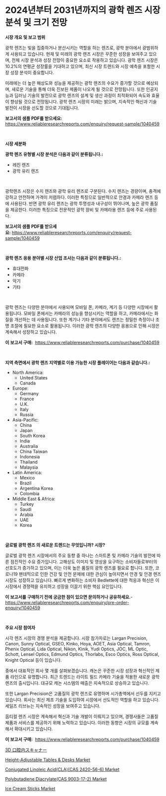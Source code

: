 <p><h1>2024년부터 2031년까지의 광학 렌즈 시장 분석 및 크기 전망</h1></p><p><strong>시장 개요 및 보고 범위</strong></p>
<p><p>광학 렌즈는 빛을 집중하거나 분산시키는 역할을 하는 렌즈로, 광학 분야에서 광범위하게 사용되고 있습니다. 현재 및 미래의 광학 렌즈 시장은 꾸준한 성장을 보여주고 있으며, 전체 시장 분석과 성장 전망이 중요한 요소로 작용하고 있습니다. 광학 렌즈 시장은 10.2%의 연평균 성장률을 기대하고 있으며, 최신 시장 트렌드와 시장 예측을 포함한 시장 성장 분석이 중요합니다. </p><p>미래에는 더 높은 해상도와 성능을 제공하는 광학 렌즈의 수요가 증가할 것으로 예상되며, 새로운 기술을 통해 더욱 진보된 제품이 나오게 될 것으로 전망됩니다. 또한 인공지능과 딥러닝 기술의 발전으로 광학 렌즈의 설계 및 생산 과정이 최적화되어 속도와 효율이 향상될 것으로 전망됩니다. 광학 렌즈 시장의 미래는 밝으며, 지속적인 혁신과 기술 발전이 시장을 선도할 것으로 기대됩니다.</p></p>
<p><strong>보고서의 샘플 PDF를 받으세요:</strong> <a href="https://www.reliableresearchreports.com/enquiry/request-sample/1040459">https://www.reliableresearchreports.com/enquiry/request-sample/1040459</a></p>
<p>&nbsp;</p>
<p><strong>시장 세분화</strong></p>
<p><strong>광학 렌즈 유형별 시장 분석은 다음과 같이 분류됩니다.:</strong></p>
<p><ul><li>레진 렌즈</li><li>광학 유리 렌즈</li></ul></p>
<p>&nbsp;</p>
<p><p>광학렌즈 시장은 수지 렌즈와 광학 유리 렌즈로 구분된다. 수지 렌즈는 경량이며, 충격에 강하고 안전하며 가격이 저렴하다. 이러한 특징으로 일반적으로 안경과 카메라 렌즈 등에 사용된다. 반면 광학 유리 렌즈는 광학 투명성과 내구성이 뛰어나며, 높은 광학 품질을 제공한다. 이러한 특징으로 전문적인 광학 장비 및 카메라용 렌즈 등에 주로 사용된다.</p></p>
<p><strong>보고서의 샘플 PDF를 받으세요:</strong>&nbsp;<a href="https://www.reliableresearchreports.com/enquiry/request-sample/1040459">https://www.reliableresearchreports.com/enquiry/request-sample/1040459</a></p>
<p>&nbsp;</p>
<p><strong> 광학 렌즈 응용 분야별 시장 산업 조사는 다음과 같이 분류됩니다.:</strong></p>
<p><ul><li>휴대전화</li><li>카메라</li><li>악기</li><li>기타</li></ul></p>
<p>&nbsp;</p>
<p><p>광학 렌즈는 다양한 분야에서 사용되며 모바일 폰, 카메라, 계기 등 다양한 시장에서 활용됩니다. 모바일 폰에서는 카메라의 성능을 향상시키는 역할을 하고, 카메라에서는 화질을 개선하는 데 사용됩니다. 또한 계기나 기타 분야에서도 렌즈는 정밀한 측정이나 조명 조절에 필요한 요소로 활용됩니다. 이러한 광학 렌즈의 다양한 응용으로 인해 시장은 계속해서 성장하고 있습니다.</p></p>
<p><strong>이 보고서 구매:</strong>&nbsp; <a href="https://www.reliableresearchreports.com/purchase/1040459">https://www.reliableresearchreports.com/purchase/1040459</a></p>
<p>&nbsp;</p>
<p><strong>지역 측면에서 광학 렌즈 지역별로 이용 가능한 시장 플레이어는 다음과 같습니다.:</strong></p>
<p><ul>
    <li>
        North America:
        <ul>
            <li>United States</li>
            <li>Canada</li>
        </ul>
    </li>
    <li>
        Europe:
        <ul>
            <li>Germany</li>
            <li>France</li>
            <li>U.K.</li>
            <li>Italy</li>
            <li>Russia</li>
        </ul>
    </li>
    <li>
        Asia-Pacific:
        <ul>
            <li>China</li>
            <li>Japan</li>
            <li>South Korea</li>
            <li>India</li>
            <li>Australia</li>
            <li>China Taiwan</li>
            <li>Indonesia</li>
            <li>Thailand</li>
            <li>Malaysia</li>
        </ul>
    </li>
    <li>
        Latin America:
        <ul>
            <li>Mexico</li>
            <li>Brazil</li>
            <li>Argentina Korea</li>
            <li>Colombia</li>
        </ul>
    </li>
    <li>
        Middle East & Africa:
        <ul>
            <li>Turkey</li>
            <li>Saudi</li>
            <li>Arabia</li>
            <li>UAE</li>
            <li>Korea</li>
        </ul>
    </li>
    </ul></p>
<p>&nbsp;</p>
<p><strong>글로벌 광학 렌즈 의 새로운 트렌드는 무엇입니까? 시장?</strong></p>
<p><p>글로벌 광학 렌즈 시장에서의 주요 동향 중 하나는 스마트폰 및 카메라 기술의 발전에 따른 점진적인 수요 증가입니다. 고해상도 이미지 및 영상을 요구하는 소비자들로부터의 선호도가 증가하고 있으며, 이는 더욱 높은 품질의 광학 렌즈를 필요로 합니다. 또한, 코로나19 팬데믹으로 인한 건강 및 안전 문제에 대한 관심이 높아지면서 안경 및 안경 렌즈 시장도 성장하고 있습니다. 빠르게 변화하는 소비자 Bedlette에 대한 적응과 혁신은 이 시장에서 경쟁력을 유지하고 성장을 이끌기 위한 핵심 요인입니다.</p></p>
<p><strong>이 보고서를 구매하기 전에 궁금한 점이 있으면 문의하거나 공유하세요.</strong>- <a href="https://www.reliableresearchreports.com/enquiry/pre-order-enquiry/1040459">https://www.reliableresearchreports.com/enquiry/pre-order-enquiry/1040459</a></p>
<p>&nbsp;</p>
<p><strong>주요 시장 참여자</strong></p>
<p><p>시각 렌즈 시장의 경쟁 분석을 제공합니다. 시장 참가자로는 Largan Precision, Canon, Sunny Optical, GSEO, Kinko, Hoya, AOET, Asia Optical, Tamron, Phenix Optical, Lida Optical, Nikon, Kinik, Yudi Optics, JOC, ML Optic, Schott, Lensel Optics, Edmund Optics, Thorlabs, Esco Optics, Ross Optical, Knight Optical 등이 있습니다.</p><p>중에서 대표적인 회사 몇 개를 살펴보겠습니다. 캐논은 꾸준한 시장 성장과 혁신적인 제품 라인으로 유명합니다. 최근 트렌드는 라이트 필드 카메라 기술을 적용한 새로운 광학 렌즈의 출시입니다. 대규모 캐논 시스템의 매출은 지속적으로 상승하고 있습니다.</p><p>또한 Largan Precision은 고품질의 광학 렌즈로 유명하며 시가총액에서 선두를 지키고 있습니다. 회사는 최신 제조 기술을 도입하여 시장에서 선도적인 역할을 하고 있습니다. 세일즈 리브뉴는 지속적인 성장을 보여주고 있습니다.</p><p>옵티컬 렌즈 시장은 계속해서 혁신과 기술 개발이 이뤄지고 있으며, 경쟁사들은 고품질 제품과 서비스를 제공하기 위해 노력하고 있습니다. 이러한 동향은 시장의 규모를 계속해서 확대시키고 있습니다.</p></p>
<p><strong>이 보고서 구매:</strong>&nbsp;&nbsp;<a href="https://www.reliableresearchreports.com/purchase/1040459">https://www.reliableresearchreports.com/purchase/1040459</a></p>
<p><p><a href="https://github.com/joaejkdzgyljvo6/Market-Research-Report-List-1/blob/main/5012500595.md">3D 口腔内スキャナー</a></p><p><a href="https://issuu.com/reportprime-2/docs/height-adjustable-tables-desks-market-size-2030.pp">Height-Adjustable Tables & Desks Market</a></p><p><a href="https://github.com/johnbach50/Market-Research-Report-List-2/blob/main/conjugated-linoleic-acidclacas-2420-56-6-market.md">Conjugated Linoleic Acid(CLA)(CAS 2420-56-6) Market</a></p><p><a href="https://github.com/lylyparadise/Market-Research-Report-List-2/blob/main/polybutadiene-diacrylatecas-9003-17-2-market.md">Polybutadiene Diacrylate(CAS 9003-17-2) Market</a></p><p><a href="https://view.publitas.com/reportprime-1/ice-cream-sticks-market-insights-market-players-and-forecast-till-2031/">Ice Cream Sticks Market</a></p></p>
